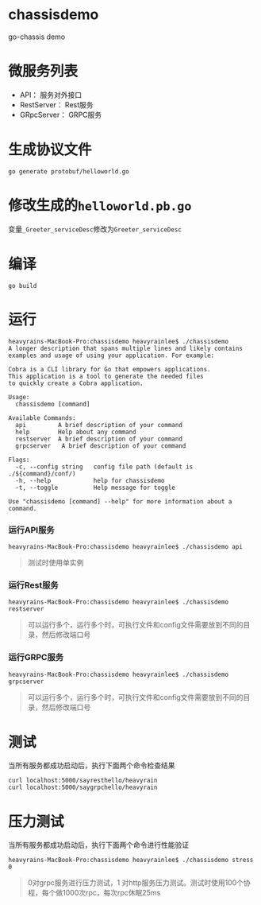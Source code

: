 # chassisdemo
go-chassis demo

# 微服务列表
* API： 服务对外接口
* RestServer： Rest服务
* GRpcServer： GRPC服务

# 生成协议文件
```
go generate protobuf/helloworld.go
```

# 修改生成的```helloworld.pb.go```
变量```_Greeter_serviceDesc```修改为```Greeter_serviceDesc```

# 编译
```go build```

# 运行
```$xslt
heavyrains-MacBook-Pro:chassisdemo heavyrainlee$ ./chassisdemo
A longer description that spans multiple lines and likely contains
examples and usage of using your application. For example:

Cobra is a CLI library for Go that empowers applications.
This application is a tool to generate the needed files
to quickly create a Cobra application.

Usage:
  chassisdemo [command]

Available Commands:
  api         A brief description of your command
  help        Help about any command
  restserver  A brief description of your command
  grpcserver   A brief description of your command

Flags:
  -c, --config string   config file path (default is ./${command}/conf/)
  -h, --help            help for chassisdemo
  -t, --toggle          Help message for toggle

Use "chassisdemo [command] --help" for more information about a command.

```

### 运行API服务
```$xslt
heavyrains-MacBook-Pro:chassisdemo heavyrainlee$ ./chassisdemo api
```
> 测试时使用单实例

### 运行Rest服务
```$xslt
heavyrains-MacBook-Pro:chassisdemo heavyrainlee$ ./chassisdemo restserver
```
> 可以运行多个，运行多个时，可执行文件和config文件需要放到不同的目录，然后修改端口号

### 运行GRPC服务
```$xslt
heavyrains-MacBook-Pro:chassisdemo heavyrainlee$ ./chassisdemo grpcserver
```
> 可以运行多个，运行多个时，可执行文件和config文件需要放到不同的目录，然后修改端口号

# 测试
当所有服务都成功启动后，执行下面两个命令检查结果
```$xslt
curl localhost:5000/sayresthello/heavyrain
curl localhost:5000/saygrpchello/heavyrain
```

# 压力测试
当所有服务都成功启动后，执行下面两个命令进行性能验证
```$xslt
heavyrains-MacBook-Pro:chassisdemo heavyrainlee$ ./chassisdemo stress 0
```
> 0对grpc服务进行压力测试，1 对http服务压力测试。测试时使用100个协程，每个做1000次rpc，每次rpc休眠25ms
